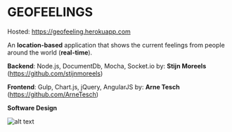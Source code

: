 # GEOFEELINGS

Hosted: https://geofeeling.herokuapp.com

An **location-based** application that shows the current feelings from people around the world (**real-time**).

**Backend**: Node.js, DocumentDb, Mocha, Socket.io
by: **Stijn Moreels** (https://github.com/stijnmoreels)

**Frontend**: Gulp, Chart.js, jQuery, AngularJS
by: **Arne Tesch** (https://github.com/ArneTesch)

**Software Design**

![alt text](https://github.com/stijnmoreels/Geofeelings.png)
